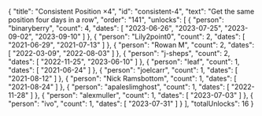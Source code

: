 {
  "title": "Consistent Position ×4",
  "id": "consistent-4",
  "text": "Get the same position four days in a row",
  "order": "141",
  "unlocks": [
    {
      "person": "binaryberry",
      "count": 4,
      "dates": [
        "2023-06-26",
        "2023-07-25",
        "2023-09-02",
        "2023-09-10"
      ]
    },
    {
      "person": "Lily2point0",
      "count": 2,
      "dates": [
        "2021-06-29",
        "2021-07-13"
      ]
    },
    {
      "person": "Rowan M",
      "count": 2,
      "dates": [
        "2022-03-09",
        "2022-08-03"
      ]
    },
    {
      "person": "j-sheps",
      "count": 2,
      "dates": [
        "2022-11-25",
        "2023-06-10"
      ]
    },
    {
      "person": "leaf",
      "count": 1,
      "dates": [
        "2021-06-24"
      ]
    },
    {
      "person": "joelcarr",
      "count": 1,
      "dates": [
        "2021-08-12"
      ]
    },
    {
      "person": "Nick Ramsbottom",
      "count": 1,
      "dates": [
        "2021-08-24"
      ]
    },
    {
      "person": "apaleslimghost",
      "count": 1,
      "dates": [
        "2022-11-28"
      ]
    },
    {
      "person": "alexmuller",
      "count": 1,
      "dates": [
        "2023-07-03"
      ]
    },
    {
      "person": "ivo",
      "count": 1,
      "dates": [
        "2023-07-31"
      ]
    }
  ],
  "totalUnlocks": 16
}